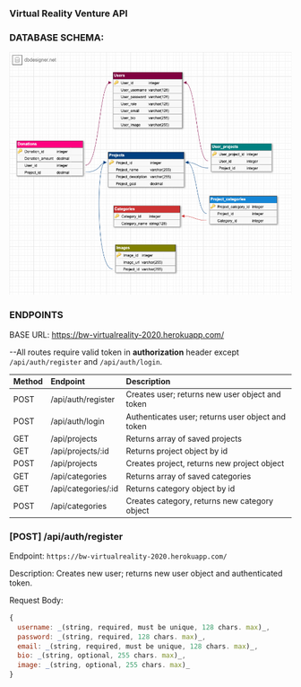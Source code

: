### Virtual Reality Venture API

### DATABASE SCHEMA:

![alt text](https://github.com/bw-virtualreality-2020/server/blob/main/images/db-schema.png?raw=true)

### ENDPOINTS 

BASE URL: https://bw-virtualreality-2020.herokuapp.com/

--All routes require valid token in **authorization** header except `/api/auth/register` and `/api/auth/login`.

| Method | Endpoint                     | Description                                       |
| :----- | :--------------------------- | :------------------------------------------------ |
| POST   | /api/auth/register           | Creates user; returns new user object and token   |
| POST   | /api/auth/login              | Authenticates user; returns user object and token |
| GET    | /api/projects                | Returns array of saved projects                   |
| GET    | /api/projects/:id            | Returns project object by id                      |
| POST   | /api/projects                | Creates project, returns new project object       |
| GET    | /api/categories              | Returns array of saved categories                 |
| GET    | /api/categories/:id          | Returns category object by id                     | 
| POST   | /api/categories              | Creates category, returns new category object     |

### [POST] /api/auth/register

Endpoint: `https://bw-virtualreality-2020.herokuapp.com/`

Description: Creates new user; returns new user object and authenticated token.

Request Body:

```js
{
  username: _(string, required, must be unique, 128 chars. max)_,
  password: _(string, required, 128 chars. max)_,
  email: _(string, required, must be unique, 128 chars. max)_,
  bio: _(string, optional, 255 chars. max)_,
  image: _(string, optional, 255 chars. max)_
}
```
  

